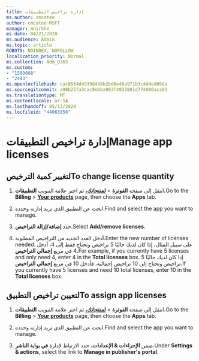 ```yaml
---
title: إدارة تراخيص التطبيقات
ms.author: cmcatee
author: cmcatee-MSFT
manager: mnirkhe
ms.date: 04/21/2020
ms.audience: Admin
ms.topic: article
ROBOTS: NOINDEX, NOFOLLOW
localization_priority: Normal
ms.collection: Adm_O365
ms.custom:
- "1500008"
- "2443"
ms.openlocfilehash: cac8564d4939d498b2bd0e40a971b3c4d4ed09da
ms.sourcegitcommit: a98b25fa3cac9ebba983f4932881d774880aca93
ms.translationtype: MT
ms.contentlocale: ar-SA
ms.lasthandoff: 05/13/2020
ms.locfileid: "44063856"
---
```

# <a name="manage-app-licenses"></a><span data-ttu-id="8572e-102">إدارة تراخيص التطبيقات</span><span class="sxs-lookup"><span data-stu-id="8572e-102">Manage app licenses</span></span>

## <a name="to-change-license-quantity"></a><span data-ttu-id="8572e-103">لتغيير كمية الترخيص</span><span class="sxs-lookup"><span data-stu-id="8572e-103">To change license quantity</span></span>

1. <span data-ttu-id="8572e-104">انتقل إلى صفحة **الفوترة**  >  **[لمنتجاتك،](https://go.microsoft.com/fwlink/p/?linkid=842054)** ثم اختر علامة التبويب **التطبيقات.**</span><span class="sxs-lookup"><span data-stu-id="8572e-104">Go to the **Billing** > **[Your products](https://go.microsoft.com/fwlink/p/?linkid=842054)** page, then choose the **Apps** tab.</span></span>

2. <span data-ttu-id="8572e-105">ابحث عن التطبيق الذي تريد إدارته وحدده.</span><span class="sxs-lookup"><span data-stu-id="8572e-105">Find and select the app you want to manage.</span></span>  

3. <span data-ttu-id="8572e-106">حدد **إضافة/إزالة التراخيص**.</span><span class="sxs-lookup"><span data-stu-id="8572e-106">Select **Add/remove licenses**.</span></span>

4. <span data-ttu-id="8572e-107">أدخل العدد الجديد من التراخيص المطلوبة.</span><span class="sxs-lookup"><span data-stu-id="8572e-107">Enter the new number of licenses needed.</span></span> <span data-ttu-id="8572e-108">على سبيل المثال، إذا كان لديك حاليًا 5 تراخيص وتحتاج فقط إلى 4، أدخل 4 في مربع **إجمالي التراخيص.**</span><span class="sxs-lookup"><span data-stu-id="8572e-108">For example, if you currently have 5 licenses and only need 4, enter 4 in the **Total licenses** box.</span></span> <span data-ttu-id="8572e-109">إذا كان لديك حاليًا 5 تراخيص وتحتاج إلى 10 تراخيص إجمالية، فأدخل 10 في مربع **إجمالي التراخيص.**</span><span class="sxs-lookup"><span data-stu-id="8572e-109">If you currently have 5 licenses and need 10 total licenses, enter 10 in the **Total licenses** box.</span></span>

## <a name="to-assign-app-licenses"></a><span data-ttu-id="8572e-110">لتعيين تراخيص التطبيق</span><span class="sxs-lookup"><span data-stu-id="8572e-110">To assign app licenses</span></span>

1. <span data-ttu-id="8572e-111">انتقل إلى صفحة **الفوترة**  >  **[لمنتجاتك،](https://go.microsoft.com/fwlink/p/?linkid=842054)** ثم اختر علامة التبويب **التطبيقات.**</span><span class="sxs-lookup"><span data-stu-id="8572e-111">Go to the **Billing** > **[Your products](https://go.microsoft.com/fwlink/p/?linkid=842054)** page, then choose the **Apps** tab.</span></span>

2. <span data-ttu-id="8572e-112">ابحث عن التطبيق الذي تريد إدارته وحدده.</span><span class="sxs-lookup"><span data-stu-id="8572e-112">Find and select the app you want to manage.</span></span>  

3. <span data-ttu-id="8572e-113">ضمن **الإجراءات & الإعدادات،** حدد الارتباط لإدارة **في بوابة الناشر**.</span><span class="sxs-lookup"><span data-stu-id="8572e-113">Under **Settings & actions**, select the link to **Manage in publisher's portal**.</span></span>
